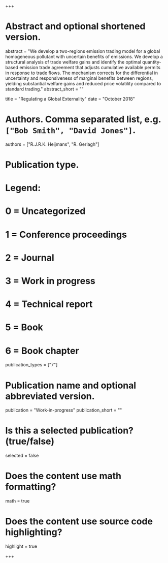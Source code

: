 +++
# Abstract and optional shortened version.
abstract = "We develop a two-regions emission trading model for a global homogeneous pollutant with uncertain benefits of emissions. We develop a structural analysis of trade welfare gains and identify the optimal quantity-based emission trade agreement that adjusts cumulative available permits in response to trade flows. The mechanism corrects for the differential in uncertainty and responsiveness of marginal benefits between regions, yielding substantial welfare gains and reduced price volatility compared to standard trading."
abstract_short = ""

title = "Regulating a Global Externality"
date = "October 2018"

# Authors. Comma separated list, e.g. `["Bob Smith", "David Jones"]`.
authors = ["R.J.R.K. Heijmans", "R. Gerlagh"]

# Publication type.
# Legend:
# 0 = Uncategorized
# 1 = Conference proceedings
# 2 = Journal
# 3 = Work in progress
# 4 = Technical report
# 5 = Book
# 6 = Book chapter
publication_types = ["7"]

# Publication name and optional abbreviated version.
publication = "Work-in-progress"
publication_short = ""

# Is this a selected publication? (true/false)
selected = false


# Does the content use math formatting?
math = true

# Does the content use source code highlighting?
highlight = true

+++
